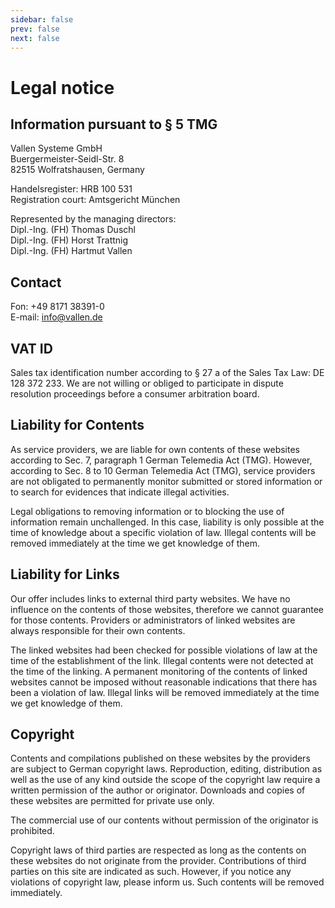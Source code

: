 ```yaml
---
sidebar: false
prev: false
next: false
---
```


# Legal notice

## Information pursuant to § 5 TMG

Vallen Systeme GmbH<br />
Buergermeister-Seidl-Str. 8<br />
82515 Wolfratshausen, Germany

Handelsregister: HRB 100 531<br />
Registration court: Amtsgericht München

Represented by the managing directors:<br />
Dipl.-Ing. (FH) Thomas Duschl<br />
Dipl.-Ing. (FH) Horst Trattnig<br />
Dipl.-Ing. (FH) Hartmut Vallen

## Contact

Fon: +49 8171 38391-0<br />
E-mail: info@vallen.de

## VAT ID

Sales tax identification number according to § 27 a of the Sales Tax Law: DE 128 372 233.
We are not willing or obliged to participate in dispute resolution proceedings before a consumer arbitration board.

## Liability for Contents
As service providers, we are liable for own contents of these websites according to Sec. 7, paragraph 1 German Telemedia Act (TMG). However, according to Sec. 8 to 10 German Telemedia Act (TMG), service providers are not obligated to permanently monitor submitted or stored information or to search for evidences that indicate illegal activities.

Legal obligations to removing information or to blocking the use of information remain unchallenged. In this case, liability is only possible at the time of knowledge about a specific violation of law. Illegal contents will be removed immediately at the time we get knowledge of them.

## Liability for Links

Our offer includes links to external third party websites. We have no influence on the contents of those websites, therefore we cannot guarantee for those contents. Providers or administrators of linked websites are always responsible for their own contents.

The linked websites had been checked for possible violations of law at the time of the establishment of the link. Illegal contents were not detected at the time of the linking. A permanent monitoring of the contents of linked websites cannot be imposed without reasonable indications that there has been a violation of law. Illegal links will be removed immediately at the time we get knowledge of them.

## Copyright

Contents and compilations published on these websites by the providers are subject to German copyright laws. Reproduction, editing, distribution as well as the use of any kind outside the scope of the copyright law require a written permission of the author or originator. Downloads and copies of these websites are permitted for private use only.

The commercial use of our contents without permission of the originator is prohibited.

Copyright laws of third parties are respected as long as the contents on these websites do not originate from the provider. Contributions of third parties on this site are indicated as such. However, if you notice any violations of copyright law, please inform us. Such contents will be removed immediately.
